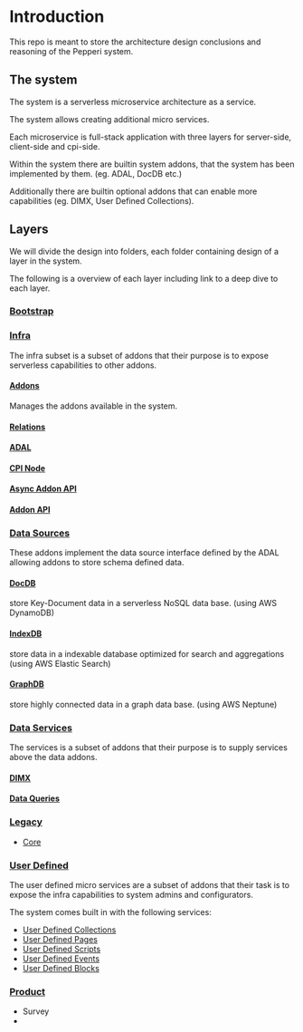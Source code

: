 # Introduction
This repo is meant to store the architecture design conclusions and reasoning of the Pepperi system.

## The system
The system is a serverless microservice architecture as a service.

The system allows creating additional micro services.

Each microservice is full-stack application with three layers for server-side, client-side and cpi-side. 

Within the system there are builtin system addons, that the system has been implemented by them. (eg. ADAL, DocDB etc.)

Additionally there are builtin optional addons that can enable more capabilities (eg. DIMX, User Defined Collections).

## Layers
We will divide the design into folders, each folder containing design of a layer in the system.

The following is a overview of each layer including link to a deep dive to each layer.

### [Bootstrap](bootstrap/index.md)


### [Infra](infra/index.md)
The infra subset is a subset of addons that their purpose is to expose serverless capabilities to other addons.

#### [Addons](infra/addons.md)
Manages the addons available in the system.

#### [Relations]()

#### [ADAL]()

#### [CPI Node]()

#### [Async Addon API]()

#### [Addon API]()

### [Data Sources]()
These addons implement the data source interface defined by the ADAL allowing addons to store schema defined data.

#### [DocDB]()
store Key-Document data in a serverless NoSQL data base. (using AWS DynamoDB)
#### [IndexDB]()
store data in a indexable database optimized for search and aggregations (using AWS Elastic Search)
#### [GraphDB]()
store highly connected data in a graph data base. (using AWS Neptune)

### [Data Services](services/index.md)
The services is a subset of addons that their purpose is to supply services above the data addons.

#### [DIMX]()
#### [Data Queries]()

### [Legacy](legacy/index.md)

* [Core]()

### [User Defined](user-defined/index.md)
The user defined micro services are a subset of addons that their task is to expose the infra capabilities to system admins and configurators.

The system comes built in with the following services:
* [User Defined Collections](user-defined/collections.md)
* [User Defined Pages](user-defined/pages)
* [User Defined Scripts](user-defined/scripts.md)
* [User Defined Events](user-defined/events.md)
* [User Defined Blocks](user-defined/blocks.md)

### [Product](product/index.md)

* Survey
* 